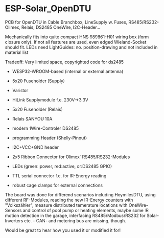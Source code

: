 # ESP-Solar_OpenDTU
PCB for OpenDTU in Cable Branchbox, LineSupply w. Fuses, RS485/RS232-Olimex, Relais, DS2485 OneWire, I2C-Header...

Mechanically fits into quite compact HNS 989861-H01 wiring box (form closure only).
If not all features are used, even edged Wieland-Socket should fit.
LEDs need LightGuides: no. position-drawing and not included in material list 

Tradeoff: Very limited space, copyrighted code for ds2485

* WESP32-WROOM-based (internal or external antenna)

* 5x20 Fuseholder (Supply)
* Varistor
* HiLink Supplymodule f.e. 230V->3.3V

* 5x20 Fuseholder (Relais)
* Relais SANYOU 10A

* modern 1Wire-Controler DS2485
* programming Header (Shelly-Pinout)
* I2C+VCC+GND header
* 2x5 Ribbon Connector for Olimex' RS485/RS232-Modules
* LEDs (green: power, red:active, or:DS2485 GPIO)

* TTL serial connector f.e. for IR-Energy reading 
* robust cage clamps for external connections

The board was done for differend scenarios including HoymilesDTU, using different RF-Modules,
reading the new IR-Energy counters with "Volkszähler", measure distributed temerature locations 
with OneWire-Sensors and control of pool pump or heating elements, maybe some IR motion detection 
in the garage, interfacing RS485/Modbus/RS232 for Solar-Inverters etc. - CAN- and metering bus 
are missing, though.

Would be great to hear how you used it or modified it for!
